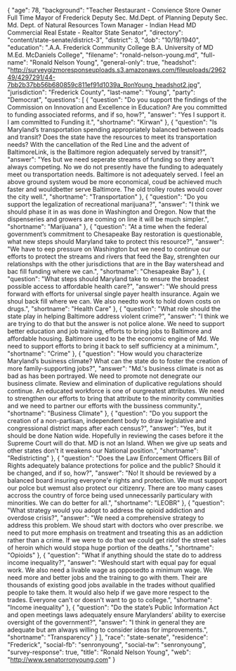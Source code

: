 {
  "age": 78,
  "background": "Teacher Restaurant - Convience Store Owner Full Time Mayor of Frederick Deputy Sec. Md.Dept. of Planning Deputy Sec. Md. Dept. of Natural Resources Town Manager - Indian Head MD Commercial Real Estate - Realtor State Senator",
  "directory": "content/state-senate/district-3",
  "district": 3,
  "dob": "10/19/1940",
  "education": ".A.A. Frederick Community College B.A.  University of MD M.Ed. McDaniels College",
  "filename": "ronald-nelson-young.md",
  "full-name": "Ronald Nelson Young",
  "general-only": true,
  "headshot": "http://surveygizmoresponseuploads.s3.amazonaws.com/fileuploads/296249/4297291/44-7bb2b37bb56b680859c811ef91d1039a_RonYoung_headshot2.jpg",
  "jurisdiction": "Frederick County",
  "last-name": "Young",
  "party": "Democrat",
  "questions": [
    {
      "question": "Do you support the findings of the Commission on Innovation and Excellence in Education? Are you committed to funding associated reforms, and if so, how?",
      "answer": "Yes I support it. I am committed to Funding it.",
      "shortname": "Kirwan"
    },
    {
      "question": "Is Maryland’s transportation spending appropriately balanced between roads and transit? Does the state have the resources to meet its transportation needs? With the cancellation of the Red Line and the advent of BaltimoreLink, is the Baltimore region adequately served by transit?",
      "answer": "Yes but we need seperate streams of funding so they aren't always competing. No we do not presently have the funding to adequately meet ou transportation needs. Baltimore is not adequately served. I feel an above ground system woud be more economical, coud be achieved much faster and wouldbetter serve Baltimore. The old trolley routes would cover the city well.",
      "shortname": "Transportation"
    },
    {
      "question": "Do you support the legalization of recreational marijuana?",
      "answer": "I think we should phase it in as was done in Washington and Oregon. Now that the dispenseries and growers are coming on line it will be much simpler.",
      "shortname": "Marijuana"
    },
    {
      "question": "At a time when the federal government’s commitment to Chesapeake Bay restoration is questionable, what new steps should Maryland take to protect this resource?",
      "answer": "We have to eep pressure on Washington but we need to continue our efforts to protect the streams and rivers that feed the Bay, strenghten our relationshps with the other jurisdictions that are in the Bay watershead and bac fill funding where we can.",
      "shortname": "Chesapeake Bay"
    },
    {
      "question": "What steps should Maryland take to ensure the broadest possible access to affordable health care?",
      "answer": "We should press forward with efforts for universal single payer health insurance. Again we shoul back fill where we can. We also needto work to hold down costs on drugs.",
      "shortname": "Health Care"
    },
    {
      "question": "What role should the state play in helping Baltimore address violent crime?",
      "answer": "I think we are trying to do that but the answer is not police alone. We need to support better education and job training, efforts to bring jobs to Baltimore and affordable housing. Baltimore used to be the economic engine of Md. We need to support efforts to bring it back to self sufficiency at a minimum.",
      "shortname": "Crime"
    },
    {
      "question": "How would you characterize Maryland’s business climate? What can the state do to foster the creation of more family-supporting jobs?",
      "answer": "Md.'s business climate is not as bad as has been portrayed.  We need to promote not denegrate our business climate. Review and elimination of duplicative regulations should continue. An educated workforce is one of ourgreatest attributes. We need to strengthen our efforts to bring that attribute to the minority communities and we need to partner our efforts with the bussiness community.",
      "shortname": "Business Climate"
    },
    {
      "question": "Do you support the creation of a non-partisan, independent body to draw legislative and congressional district maps after each census?",
      "answer": "Yes, but it should be done Nation wide. Hopefully in reviewing the cases before it the Supreme Court will do that. MD is not an Island. When we give up seats and other states don't it weakens our National position.",
      "shortname": "Redistricting"
    },
    {
      "question": "Does the Law Enforcement Officers Bill of Rights adequately balance protections for police and the public? Should it be changed, and if so, how?",
      "answer": "No! It should be reviewed by a balanced board insuring everyone'e rights and protection. We must support our polce but wemust also protect our citizenry. There are too many cases accross the country of force being used unnecessarily particulary with minorities. We can do better for all.",
      "shortname": "LEOBR"
    },
    {
      "question": "What strategy would you adopt to address the opioid addiction and overdose crisis?",
      "answer": "We need a comprehensive strategy to address this problem. We shoud start with doctors who over prescribe. we need to put more emphasis on treatment and trseating this as an addiction rather than a crime. If we were to do that we could get ridof the street sales of heroin which would stopa huge portion of the deaths.",
      "shortname": "Opioids"
    },
    {
      "question": "What if anything should the state do to address income inequality?",
      "answer": "Weshould start with equal pay for equal work.  We also need a livable wage as opposedto a minimum wage. We need more and better jobs and the training to go with them. Their are thousands of existing good jobs available in the trades without qualified people to take them. It would also help if we gave more respect to the trades. Everyone can't or doesn't want to go to college.",
      "shortname": "Income inequality"
    },
    {
      "question": "Do the state’s Public Information Act and open meetings laws adequately ensure Marylanders’ ability to exercise oversight of the government?",
      "answer": "I think in general they are adequate but am always willing to consider ideas for improvements.",
      "shortname": "Transparency"
    }
  ],
  "race": "state-senate",
  "residence": "Frederick",
  "social-fb": "senronyoung",
  "social-tw": "senronyoung",
  "survey-response": true,
  "title": "Ronald Nelson Young",
  "web": "http://www.senatorronyoung.com"
}
